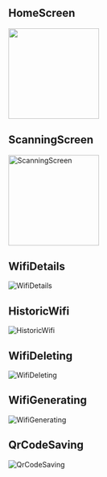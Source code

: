 ## HomeScreen
<img src = "https://raw.githubusercontent.com/Mouad677/ScanQR/refs/heads/main/homeScreen.jpeg" width = 180px/>

## ScanningScreen
<img src = "https://raw.githubusercontent.com/Mouad677/ScanQR/refs/heads/main/ScanningScreen.jpeg" alt ="ScanningScreen" width = 180px/>

## WifiDetails
![WifiDetails](https://raw.githubusercontent.com/Mouad677/ScanQR/refs/heads/main/DetailsWifiSceen.jpeg)

## HistoricWifi
![HistoricWifi](https://raw.githubusercontent.com/Mouad677/ScanQR/refs/heads/main/Items%20with%20delete%20option.jpeg)

## WifiDeleting
![WifiDeleting](https://raw.githubusercontent.com/Mouad677/ScanQR/refs/heads/main/wifi%20delete%20confirmation%20.jpeg)

## WifiGenerating
![WifiGenerating](https://raw.githubusercontent.com/Mouad677/ScanQR/refs/heads/main/generate%20QrCode.jpeg)

## QrCodeSaving
![QrCodeSaving](https://raw.githubusercontent.com/Mouad677/ScanQR/refs/heads/main/QRCode%20saved.jpeg)
